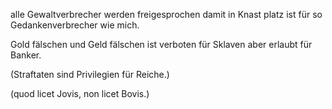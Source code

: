 alle Gewaltverbrecher
werden freigesprochen
damit in Knast platz ist
für so Gedankenverbrecher wie mich.

Gold fälschen und Geld fälschen
ist verboten für Sklaven
aber erlaubt für Banker.

(Straftaten sind Privilegien für Reiche.)

(quod licet Jovis, non licet Bovis.)
